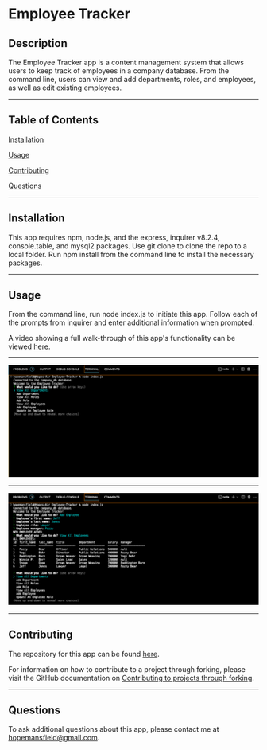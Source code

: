 # Employee Tracker

## Description

The Employee Tracker app is a content management system that allows users to keep track of employees in a company database. From the command line, users can view and add departments, roles, and employees, as well as edit existing employees. 

---

## Table of Contents

[Installation](#installation)

[Usage](#usage)

[Contributing](#contributing)

[Questions](#questions)

---

## Installation
    
This app requires npm, node.js, and the express, inquirer v8.2.4, console.table, and mysql2 packages. Use git clone to clone the repo to a local folder. Run npm install from the command line to install the necessary packages.

---
    
## Usage
    
From the command line, run node index.js to initiate this app. Follow each of the prompts from inquirer and enter additional information when prompted.

A video showing a full walk-through of this app's functionality can be viewed [here](https://drive.google.com/file/d/1NoFPyVrD_TztvRBs7N-HNL4If2EBNMAW/view).

---

![Screen Shot](Assets/screenshot1.png)

---

![Screen Shot](Assets/screenshot2.png)

---
    
## Contributing

The repository for this app can be found [here](https://github.com/heyitsthatgirl/Employee-Tracker.git).

For information on how to contribute to a project through forking, please visit the 
GitHub documentation on [Contributing to projects through forking](https://docs.github.com/en/get-started/quickstart/contributing-to-projects).

---

## Questions
    
To ask additional questions about this app, please contact me at hopemansfield@gmail.com.

